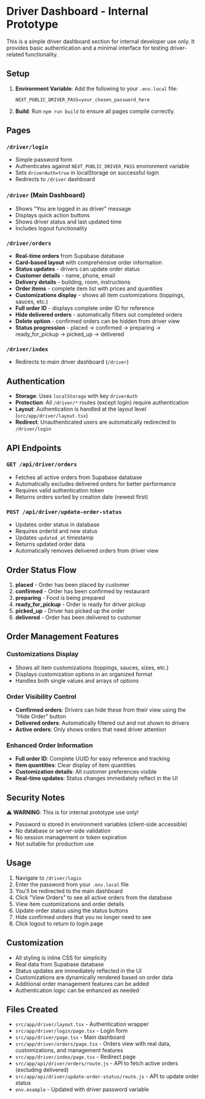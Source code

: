 # Driver Dashboard - Internal Prototype

This is a simple driver dashboard section for internal developer use only. It provides basic authentication and a minimal interface for testing driver-related functionality.

## Setup

1. **Environment Variable**: Add the following to your `.env.local` file:
   ```
   NEXT_PUBLIC_DRIVER_PASS=your_chosen_password_here
   ```

2. **Build**: Run `npm run build` to ensure all pages compile correctly.

## Pages

### `/driver/login`
- Simple password form
- Authenticates against `NEXT_PUBLIC_DRIVER_PASS` environment variable
- Sets `driverAuth=true` in localStorage on successful login
- Redirects to `/driver` dashboard

### `/driver` (Main Dashboard)
- Shows "You are logged in as driver" message
- Displays quick action buttons
- Shows driver status and last updated time
- Includes logout functionality

### `/driver/orders`
- **Real-time orders** from Supabase database
- **Card-based layout** with comprehensive order information
- **Status updates** - drivers can update order status
- **Customer details** - name, phone, email
- **Delivery details** - building, room, instructions
- **Order items** - complete item list with prices and quantities
- **Customizations display** - shows all item customizations (toppings, sauces, etc.)
- **Full order ID** - displays complete order ID for reference
- **Hide delivered orders** - automatically filters out completed orders
- **Delete option** - confirmed orders can be hidden from driver view
- **Status progression** - placed → confirmed → preparing → ready_for_pickup → picked_up → delivered

### `/driver/index`
- Redirects to main driver dashboard (`/driver`)

## Authentication

- **Storage**: Uses `localStorage` with key `driverAuth`
- **Protection**: All `/driver/*` routes (except login) require authentication
- **Layout**: Authentication is handled at the layout level (`src/app/driver/layout.tsx`)
- **Redirect**: Unauthenticated users are automatically redirected to `/driver/login`

## API Endpoints

### `GET /api/driver/orders`
- Fetches all active orders from Supabase database
- Automatically excludes delivered orders for better performance
- Requires valid authentication token
- Returns orders sorted by creation date (newest first)

### `POST /api/driver/update-order-status`
- Updates order status in database
- Requires orderId and new status
- Updates `updated_at` timestamp
- Returns updated order data
- Automatically removes delivered orders from driver view

## Order Status Flow

1. **placed** - Order has been placed by customer
2. **confirmed** - Order has been confirmed by restaurant
3. **preparing** - Food is being prepared
4. **ready_for_pickup** - Order is ready for driver pickup
5. **picked_up** - Driver has picked up the order
6. **delivered** - Order has been delivered to customer

## Order Management Features

### **Customizations Display**
- Shows all item customizations (toppings, sauces, sizes, etc.)
- Displays customization options in an organized format
- Handles both single values and arrays of options

### **Order Visibility Control**
- **Confirmed orders**: Drivers can hide these from their view using the "Hide Order" button
- **Delivered orders**: Automatically filtered out and not shown to drivers
- **Active orders**: Only shows orders that need driver attention

### **Enhanced Order Information**
- **Full order ID**: Complete UUID for easy reference and tracking
- **Item quantities**: Clear display of item quantities
- **Customization details**: All customer preferences visible
- **Real-time updates**: Status changes immediately reflect in the UI

## Security Notes

⚠️ **WARNING**: This is for internal prototype use only!
- Password is stored in environment variables (client-side accessible)
- No database or server-side validation
- No session management or token expiration
- Not suitable for production use

## Usage

1. Navigate to `/driver/login`
2. Enter the password from your `.env.local` file
3. You'll be redirected to the main dashboard
4. Click "View Orders" to see all active orders from the database
5. View item customizations and order details
6. Update order status using the status buttons
7. Hide confirmed orders that you no longer need to see
8. Click logout to return to login page

## Customization

- All styling is inline CSS for simplicity
- Real data from Supabase database
- Status updates are immediately reflected in the UI
- Customizations are dynamically rendered based on order data
- Additional order management features can be added
- Authentication logic can be enhanced as needed

## Files Created

- `src/app/driver/layout.tsx` - Authentication wrapper
- `src/app/driver/login/page.tsx` - Login form
- `src/app/driver/page.tsx` - Main dashboard
- `src/app/driver/orders/page.tsx` - Orders view with real data, customizations, and management features
- `src/app/driver/index/page.tsx` - Redirect page
- `src/app/api/driver/orders/route.js` - API to fetch active orders (excluding delivered)
- `src/app/api/driver/update-order-status/route.js` - API to update order status
- `env.example` - Updated with driver password variable
